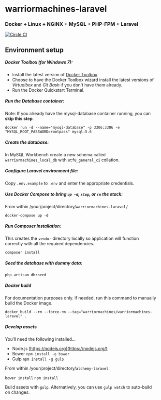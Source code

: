 # warriormachines-laravel

### Docker + Linux + NGiNX + MySQL + PHP-FPM + Laravel

[![Circle CI](https://circleci.com/gh/WarriorMachines/warriormachines-laravel.svg?style=svg&circle-token=049e6ec1339aca262d50128ac67e148dbc0a1318)](https://circleci.com/gh/WarriorMachines/warriormachines-laravel)

## Environment setup

##### Docker Toolbox (for Windows 7):
* Install the latest version of [Docker Toolbox](https://www.docker.com/toolbox).
* Choose to have the Docker Toolbox wizard install the latest versions of *Virtualbox* and *Git Bash* if you don't have them already.
* Run the Docker Quickstart Terminal.

##### Run the *Database* container:
Note: If you already have the mysql-database container running, you can **skip this step**.
```shell
docker run -d --name="mysql-database" -p 3306:3306 -e "MYSQL_ROOT_PASSWORD=rootpass" mysql:5.6
```

##### Create the database:
In MySQL Workbench create a new schema called `warriormachines_local_db` with `utf8_general_ci` collation.

##### Configure Laravel environment file:
Copy `.env.example` to `.env` and enter the appropriate credentials. 

##### Use *Docker Compose* to bring `up -d`, `stop`, or `rm` the stack:
From within /your/project/directory/`warriormachines-laravel/`
```shell
docker-compose up -d
```

##### Run Composer installation:
This creates the `vendor` directory locally so application will function correctly with all the required dependencies.
```shell
composer install
```

##### Seed the database with dummy data:
```shell
php artisan db:seed
```

##### Docker build
For documentation purposes only. If needed, run this command to manually build the Docker image.
```shell
docker build --rm --force-rm --tag="warriormachines/warriormachines-laravel" .
```

##### Develop assets
You'll need the following installed...

* Node.js [https://nodejs.org](https://nodejs.org/)
* Bower `npm install -g bower`
* Gulp `npm install -g gulp`

From within /your/project/directory/`alchemy-laravel`

`bower install`
`npm install`

Build assets with `gulp`. Alternatively, you can use `gulp watch` to auto-build on changes.
